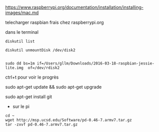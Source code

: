 https://www.raspberrypi.org/documentation/installation/installing-images/mac.md

telecharger raspbian frais chez raspberrypi.org


dans le terminal
```
diskutil list

diskutil unmountDisk /dev/disk2


sudo dd bs=1m if=/Users/gllm/Downloads/2016-03-18-raspbian-jessie-lite.img  of=/dev/rdisk2
```

ctrl+t pour voir le progrès


sudo apt-get update && sudo apt-get upgrade

sudo apt-get install git


* sur le pi
```
cd ~
wget http://msp.ucsd.edu/Software/pd-0.46-7.armv7.tar.gz
tar -zxvf pd-0.46-7.armv7.tar.gz
```
